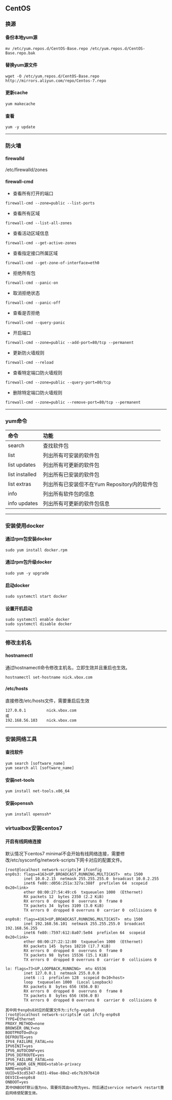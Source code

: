 ## CentOS

### 换源
#### 备份本地yum源
```
mv /etc/yum.repos.d/CentOS-Base.repo /etc/yum.repos.d/CentOS-Base.repo.bak
```
#### 替换yum源文件
```
wget -O /etc/yum.repos.d/CentOS-Base.repo  http://mirrors.aliyun.com/repo/Centos-7.repo
```
#### 更新cache
```
yum makecache
```
#### 查看
```
yum -y update
```
***

### 防火墙
#### firewalld
/etc/firewalld/zones

#### firewall-cmd
* 查看所有打开的端口
```
firewall-cmd --zone=public --list-ports
```
* 查看所有区域
```
firewall-cmd --list-all-zones
```
* 查看活动区域信息
```
firewall-cmd --get-active-zones
```
* 查看指定接口所属区域
```
firewall-cmd --get-zone-of-interface=eth0
```
* 拒绝所有包
```
firewall-cmd --panic-on
```
* 取消拒绝状态
```
firewall-cmd --panic-off
```
* 查看是否拒绝
```
firewall-cmd --query-panic
```
* 开启端口
```
firewall-cmd --zone=public --add-port=80/tcp --permanent
```
* 更新防火墙规则
```
firewall-cmd --reload
```
* 查看特定端口防火墙规则
```
firewall-cmd --zone=public --query-port=80/tcp
```
* 删除特定端口防火墙规则
```
firewall-cmd --zone=public --remove-port=80/tcp --permanent
```
***

### yum命令
命令|功能
:--|:--
search|查找软件包
list|列出所有可安装的软件包
list updates|列出所有可更新的软件包
list installed|列出所有已安装的软件包
list extras|列出所有已安装但不在Yum Repository内的软件包
info|列出所有软件包的信息
info updates|列出所有可更新的软件包信息
***

### 安装使用docker
#### 通过rpm包安装docker
```
sudo yum install docker.rpm
```
#### 通过rpm包升级docker
```
sudo yum -y upgrade
```
#### 启动docker
```
sudo systemctl start docker
```
#### 设置开机启动
```
sudo systemctl enable docker
sudo systemctl disable docker
```
***

### 修改主机名
#### hostnamectl
通过hostnamectl命令修改主机名，立即生效并且重启也生效。
```
hostnamectl set-hostname nick.vbox.com
```
#### /etc/hosts
直接修改/etc/hosts文件，需要重启后生效
```
127.0.0.1         nick.vbox.com
或
192.168.56.103    nick.vbox.com
```
***

### 安装网络工具
#### 查找软件
```
yum search [software_name]
yum search all [software_name]
```
#### 安装net-tools
```
yum install net-tools.x86_64
```
#### 安装openssh
```
yum install openssh*
```

### virtualbox安装centos7
#### 开启有线网络连接
默认情况下centos7 minimal不会开始有线网络连接，需要修改/etc/sysconfig/network-scripts下网卡对应的配置文件。
```
[root@localhost network-scripts]# ifconfig
enp0s3: flags=4163<UP,BROADCAST,RUNNING,MULTICAST>  mtu 1500
        inet 10.0.2.15  netmask 255.255.255.0  broadcast 10.0.2.255
        inet6 fe80::d056:251a:327a:388f  prefixlen 64  scopeid 0x20<link>
        ether 08:00:27:54:49:c6  txqueuelen 1000  (Ethernet)
        RX packets 12  bytes 2350 (2.2 KiB)
        RX errors 0  dropped 0  overruns 0  frame 0
        TX packets 34  bytes 3109 (3.0 KiB)
        TX errors 0  dropped 0 overruns 0  carrier 0  collisions 0

enp0s8: flags=4163<UP,BROADCAST,RUNNING,MULTICAST>  mtu 1500
        inet 192.168.56.101  netmask 255.255.255.0  broadcast 192.168.56.255
        inet6 fe80::7597:612:8a07:5e04  prefixlen 64  scopeid 0x20<link>
        ether 08:00:27:22:12:80  txqueuelen 1000  (Ethernet)
        RX packets 145  bytes 18210 (17.7 KiB)
        RX errors 0  dropped 0  overruns 0  frame 0
        TX packets 98  bytes 15536 (15.1 KiB)
        TX errors 0  dropped 0 overruns 0  carrier 0  collisions 0

lo: flags=73<UP,LOOPBACK,RUNNING>  mtu 65536
        inet 127.0.0.1  netmask 255.0.0.0
        inet6 ::1  prefixlen 128  scopeid 0x10<host>
        loop  txqueuelen 1000  (Local Loopback)
        RX packets 8  bytes 656 (656.0 B)
        RX errors 0  dropped 0  overruns 0  frame 0
        TX packets 8  bytes 656 (656.0 B)
        TX errors 0  dropped 0 overruns 0  carrier 0  collisions 0

其中网卡enp0s8对应的配置文件为:ifcfg-enp0s8
[root@localhost network-scripts]# cat ifcfg-enp0s8
TYPE=Ethernet
PROXY_METHOD=none
BROWSER_ONLY=no
BOOTPROTO=dhcp
DEFROUTE=yes
IPV4_FAILURE_FATAL=no
IPV6INIT=yes
IPV6_AUTOCONF=yes
IPV6_DEFROUTE=yes
IPV6_FAILURE_FATAL=no
IPV6_ADDR_GEN_MODE=stable-privacy
NAME=enp0s8
UUID=93cd5347-8d31-49ae-88e2-e6c7b397b410
DEVICE=enp0s8
ONBOOT=yes
其中ONBOOT默认值为no，需要将其由no改为yes。然后通过service network restart重启网络使配置生效。
```
